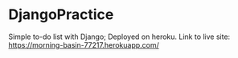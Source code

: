 # DjangoPractice



Simple to-do list with Django; Deployed on heroku. Link to live site: https://morning-basin-77217.herokuapp.com/
